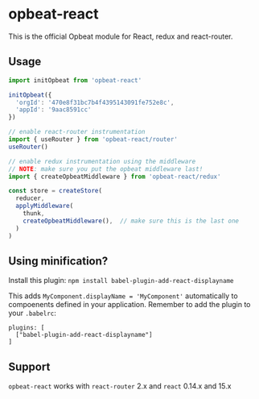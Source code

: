 # opbeat-react

This is the official Opbeat module for React, redux and react-router.

## Usage
```js
import initOpbeat from 'opbeat-react'

initOpbeat({
  'orgId': '470e8f31bc7b4f4395143091fe752e8c',
  'appId': '9aac8591cc'
})

// enable react-router instrumentation
import { useRouter } from 'opbeat-react/router'
useRouter()

// enable redux instrumentation using the middleware
// NOTE: make sure you put the opbeat middleware last!
import { createOpbeatMiddleware } from 'opbeat-react/redux'

const store = createStore(
  reducer,
  applyMiddleware(
    thunk,
    createOpbeatMiddleware(),  // make sure this is the last one
  )
)
```

## Using minification?

Install this plugin:
`npm install babel-plugin-add-react-displayname`

This adds `MyComponent.displayName = 'MyComponent'` automatically to compoenents defined in your application.
Remember to add the plugin to your `.babelrc`:
```
plugins: [
  ["babel-plugin-add-react-displayname"]
]
```

## Support

`opbeat-react` works with `react-router` 2.x and `react` 0.14.x and 15.x